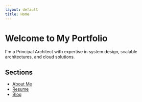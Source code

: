 ```yaml
---
layout: default
title: Home
---
```


# Welcome to My Portfolio
I'm a Principal Architect with expertise in system design, scalable architectures, and cloud solutions.

## Sections
- [About Me](about.html)
- [Resume](resume.html)
- [Blog](blog.html)
	
